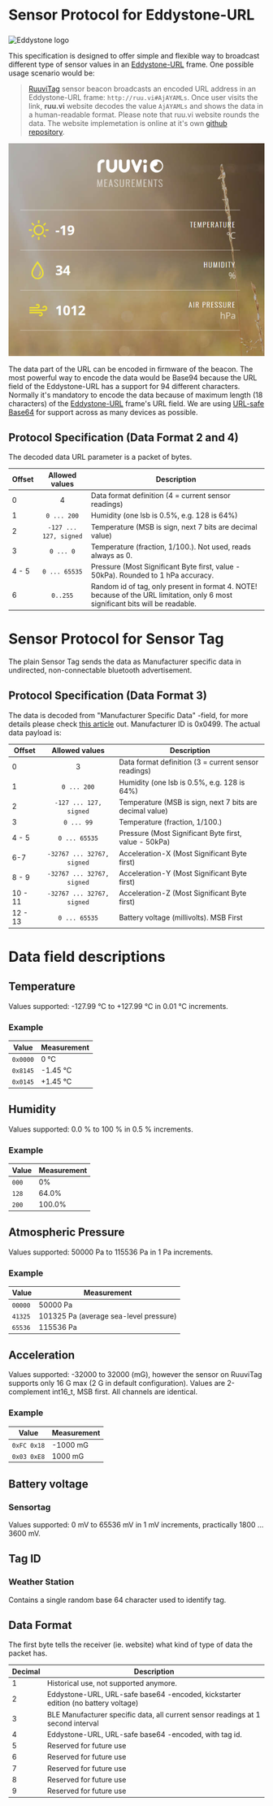 # Sensor Protocol for Eddystone-URL

<img src="https://github.com/google/eddystone/blob/master/branding/assets/png/EddyStone_final-01.png" alt="Eddystone logo" width="300px" align="middle">

This specification is designed to offer simple and flexible way to broadcast different type of sensor values in an [Eddystone-URL](https://github.com/google/eddystone/tree/master/eddystone-url) frame. One possible usage scenario would be:
> [RuuviTag](http://ruuvitag.com) sensor beacon broadcasts an encoded URL address in an Eddystone-URL frame: `http://ruu.vi#AjAYAMLs`. Once user visits the link, **ruu.vi** website decodes the value `AjAYAMLs` and shows the data in a human-readable format.  Please note that ruu.vi website rounds the data. 
The website implemetation is online at it's own [github repository](https://github.com/ruuvi/weather-station-serverside).

[![Ruuvi Measurements](./images/website2.png)](http://ruuvi.com)

The data part of the URL can be encoded in firmware of the beacon. The most powerful way to encode the data would be Base94 because the URL field of the Eddystone-URL has a support for 94 different characters. Normally it's mandatory to encode the data because of maximum length (18 characters) of the [Eddystone-URL](https://github.com/google/eddystone/tree/master/eddystone-url) frame's URL field. We are using [URL-safe Base64](https://tools.ietf.org/html/rfc4648#page-7) for support across as many devices as possible.

## Protocol Specification (Data Format 2 and 4)

The decoded data URL parameter is a packet of bytes.

Offset | Allowed values | Description
-----|:-----:|-----------
 0 | 4 | Data format definition (4 = current sensor readings)
 1 | `0 ... 200` | Humidity (one lsb is 0.5%, e.g. 128 is 64%)
 2 | `-127 ... 127, signed` | Temperature (MSB is sign, next 7 bits are decimal value)
 3 | `0 ... 0` | Temperature (fraction, 1/100.). Not used, reads always as 0.
 4 - 5| `0 ... 65535` | Pressure (Most Significant Byte first, value - 50kPa). Rounded to 1 hPa accuracy.
 6 | `0..255` | Random id of tag, only present in format 4. NOTE! because of the URL limitation, only 6 most significant bits will be readable. 

# Sensor Protocol for Sensor Tag
The plain Sensor Tag sends the data as Manufacturer specific data in undirected, non-connectable bluetooth advertisement. 

## Protocol Specification (Data Format 3)
The data is decoded from "Manufacturer Specific Data" -field, for more details please check [this article](https://github.com/ruuvi/ruuvi-sensor-protocols) out.
Manufacturer ID is 0x0499. 
The actual data payload is: 

Offset | Allowed values | Description
-----|:-----:|-----------
 0 | 3 | Data format definition (3 = current sensor readings)
 1 | `0 ... 200` | Humidity (one lsb is 0.5%, e.g. 128 is 64%)
 2 | `-127 ... 127, signed` | Temperature (MSB is sign, next 7 bits are decimal value)
 3 | `0 ... 99` | Temperature (fraction, 1/100.)
 4 - 5| `0 ... 65535` | Pressure (Most Significant Byte first, value - 50kPa)
 6-7 | `-32767 ... 32767, signed`  | Acceleration-X (Most Significant Byte first)
 8 - 9 | `-32767 ... 32767, signed`  | Acceleration-Y (Most Significant Byte first)
 10 - 11| `-32767 ... 32767, signed`  | Acceleration-Z (Most Significant Byte first)
 12 - 13| `0 ... 65535` | Battery voltage (millivolts). MSB First

# Data field descriptions
## Temperature
Values supported: -127.99 °C to +127.99 °C in 0.01 °C increments.
### Example
Value | Measurement
----|-----------
 `0x0000` | 0 °C
 `0x8145` | -1.45 °C
 `0x0145` | +1.45 °C

## Humidity
Values supported: 0.0 % to 100 % in 0.5 % increments.
### Example
Value | Measurement
----|-----------
 `000` | 0%
 `128` | 64.0%
 `200` | 100.0%

## Atmospheric Pressure
Values supported: 50000 Pa to 115536 Pa in 1 Pa increments.
### Example
Value | Measurement
----|-----------
 `00000` | 50000 Pa
 `41325` | 101325 Pa (average sea-level pressure)
 `65536` | 115536 Pa
 
## Acceleration
Values supported: -32000 to 32000 (mG), however the sensor on RuuviTag supports only 16 G max (2 G in default configuration).
Values are 2-complement int16_t, MSB first. All channels are identical.
### Example
Value | Measurement
----|-----------
 `0xFC 0x18` | -1000 mG
 `0x03 0xE8` | 1000 mG

## Battery voltage
### Sensortag
Values supported: 0 mV to 65536 mV in 1 mV increments, practically 1800 ... 3600 mV. 

## Tag ID
### Weather Station
Contains a single random base 64 character used to identify tag.
 
## Data Format
The first byte tells the receiver (ie. website) what kind of type of data the packet has.

Decimal | Description
----|-----------
 1 | Historical use, not supported anymore. 
 2 | Eddystone-URL, URL-safe base64 -encoded, kickstarter edition (no battery voltage)
 3 | BLE Manufacturer specific data, all current sensor readings at 1 second interval
 4 | Eddystone-URL, URL-safe base64 -encoded, with tag id.
 5 | Reserved for future use
 6 | Reserved for future use
 7 | Reserved for future use
 8 | Reserved for future use
 9 | Reserved for future use
 
 
